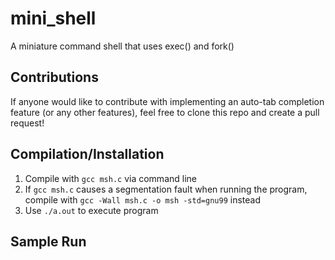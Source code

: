 # mini_shell
A miniature command shell that uses exec() and fork()

## Contributions
If anyone would like to contribute with implementing an auto-tab completion feature (or any other features), feel free to clone this repo and create a pull request!

## Compilation/Installation
1. Compile with `gcc msh.c` via command line
2. If `gcc msh.c` causes a segmentation fault when running the program, compile with `gcc -Wall msh.c -o msh -std=gnu99` instead
3. Use `./a.out` to execute program

## Sample Run
